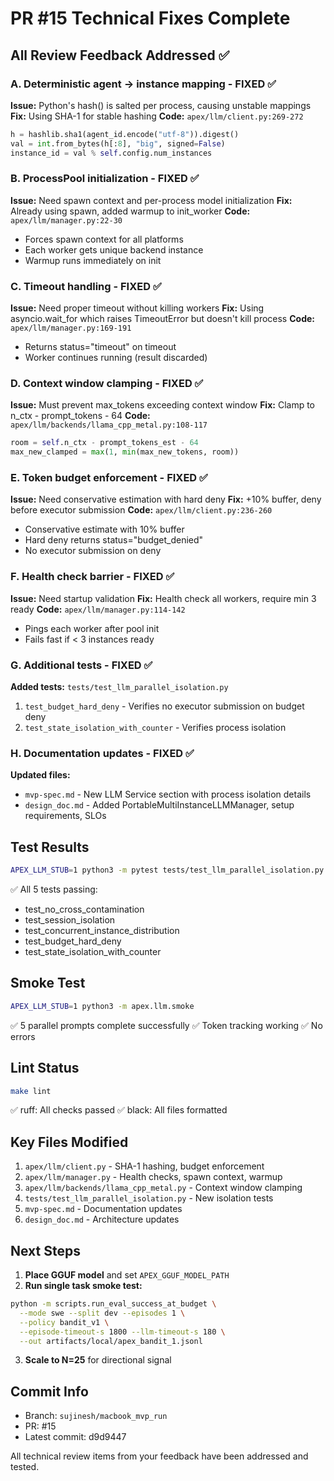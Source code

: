 # PR #15 Technical Fixes Complete

## All Review Feedback Addressed ✅

### A. Deterministic agent → instance mapping - FIXED ✅
**Issue:** Python's hash() is salted per process, causing unstable mappings
**Fix:** Using SHA-1 for stable hashing
**Code:** `apex/llm/client.py:269-272`
```python
h = hashlib.sha1(agent_id.encode("utf-8")).digest()
val = int.from_bytes(h[:8], "big", signed=False)
instance_id = val % self.config.num_instances
```

### B. ProcessPool initialization - FIXED ✅
**Issue:** Need spawn context and per-process model initialization
**Fix:** Already using spawn, added warmup to init_worker
**Code:** `apex/llm/manager.py:22-30`
- Forces spawn context for all platforms
- Each worker gets unique backend instance
- Warmup runs immediately on init

### C. Timeout handling - FIXED ✅
**Issue:** Need proper timeout without killing workers
**Fix:** Using asyncio.wait_for which raises TimeoutError but doesn't kill process
**Code:** `apex/llm/manager.py:169-191`
- Returns status="timeout" on timeout
- Worker continues running (result discarded)

### D. Context window clamping - FIXED ✅
**Issue:** Must prevent max_tokens exceeding context window
**Fix:** Clamp to n_ctx - prompt_tokens - 64
**Code:** `apex/llm/backends/llama_cpp_metal.py:108-117`
```python
room = self.n_ctx - prompt_tokens_est - 64
max_new_clamped = max(1, min(max_new_tokens, room))
```

### E. Token budget enforcement - FIXED ✅
**Issue:** Need conservative estimation with hard deny
**Fix:** +10% buffer, deny before executor submission
**Code:** `apex/llm/client.py:236-260`
- Conservative estimate with 10% buffer
- Hard deny returns status="budget_denied"
- No executor submission on deny

### F. Health check barrier - FIXED ✅
**Issue:** Need startup validation
**Fix:** Health check all workers, require min 3 ready
**Code:** `apex/llm/manager.py:114-142`
- Pings each worker after pool init
- Fails fast if < 3 instances ready

### G. Additional tests - FIXED ✅
**Added tests:** `tests/test_llm_parallel_isolation.py`
1. `test_budget_hard_deny` - Verifies no executor submission on budget deny
2. `test_state_isolation_with_counter` - Verifies process isolation

### H. Documentation updates - FIXED ✅
**Updated files:**
- `mvp-spec.md` - New LLM Service section with process isolation details
- `design_doc.md` - Added PortableMultiInstanceLLMManager, setup requirements, SLOs

## Test Results

```bash
APEX_LLM_STUB=1 python3 -m pytest tests/test_llm_parallel_isolation.py -xvs
```

✅ All 5 tests passing:
- test_no_cross_contamination
- test_session_isolation  
- test_concurrent_instance_distribution
- test_budget_hard_deny
- test_state_isolation_with_counter

## Smoke Test

```bash
APEX_LLM_STUB=1 python3 -m apex.llm.smoke
```

✅ 5 parallel prompts complete successfully
✅ Token tracking working
✅ No errors

## Lint Status

```bash
make lint
```

✅ ruff: All checks passed
✅ black: All files formatted

## Key Files Modified

1. `apex/llm/client.py` - SHA-1 hashing, budget enforcement
2. `apex/llm/manager.py` - Health checks, spawn context, warmup
3. `apex/llm/backends/llama_cpp_metal.py` - Context window clamping
4. `tests/test_llm_parallel_isolation.py` - New isolation tests
5. `mvp-spec.md` - Documentation updates
6. `design_doc.md` - Architecture updates

## Next Steps

1. **Place GGUF model** and set `APEX_GGUF_MODEL_PATH`
2. **Run single task smoke test:**
```bash
python -m scripts.run_eval_success_at_budget \
  --mode swe --split dev --episodes 1 \
  --policy bandit_v1 \
  --episode-timeout-s 1800 --llm-timeout-s 180 \
  --out artifacts/local/apex_bandit_1.jsonl
```
3. **Scale to N=25** for directional signal

## Commit Info

- Branch: `sujinesh/macbook_mvp_run`
- PR: #15
- Latest commit: d9d9447

All technical review items from your feedback have been addressed and tested.